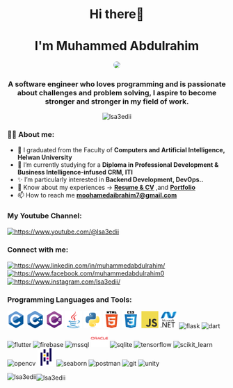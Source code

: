 <h1 align="center">Hi there👋</h1>
<h1 align="center">I'm Muhammed Abdulrahim</h1>

<p align="center"><img style="border-radius: 25px;"
        src="https://media3.giphy.com/media/v1.Y2lkPTc5MGI3NjExZmF3cmNpbTgyMHh1eGRyeHlsM3ZpbjV3YjF3Mno3MDFnbzNzMnVwbSZlcD12MV9pbnRlcm5hbF9naWZfYnlfaWQmY3Q9Zw/jtXRDVzaCPXSynUz7h/giphy.webp" />
</p>

<h3 align="center">A software engineer who loves programming and is passionate about challenges and problem solving, I aspire to become stronger and stronger in my field of work.</h3>

<p align="center"> <img src="https://komarev.com/ghpvc/?username=lsa3edii&label=Profile%20views&color=0e75b6&style=flat" alt="lsa3edii" /> </p>

<h3 align="left">👨‍💻 About me:</h3>

- 🔭 I graduated from the Faculty of **Computers and Artificial Intelligence, Helwan University**
- 🌱 I’m currently studying for a **Diploma in Professional Development & Business Intelligence-infused CRM, ITI**
- ✨ I’m particularly interested in **Backend Development, DevOps..**
- 📄 Know about my experiences → <a
    href="https://drive.google.com/file/d/12degronlHe3kjl8VFUnDA6-J-P422sw6/view?usp=drive_link"
    target="_blank"><strong>Resume & CV</strong></a> ,and <a href="https://lsa3edii.github.io/Portfolio"
    target="_blank"><strong>Portfolio</strong></a>
- 📫 How to reach me **moohamedaibrahim7@gmail.com**

<h3 align="left">My Youtube Channel:</h3>
<a href="https://www.youtube.com/@lsa3edii" target="blank"><img align="center"
        src="https://raw.githubusercontent.com/rahuldkjain/github-profile-readme-generator/master/src/images/icons/Social/youtube.svg"
        alt="https://www.youtube.com/@lsa3edii" height="30" width="40" />
</a>

<h3 align="left">Connect with me:</h3>
<p align="left">
    <a href="https://www.linkedin.com/in/muhammedabdulrahim/" target="blank"><img align="center"
            src="https://raw.githubusercontent.com/rahuldkjain/github-profile-readme-generator/master/src/images/icons/Social/linked-in-alt.svg"
            alt="https://www.linkedin.com/in/muhammedabdulrahim/" height="30" width="40" />
    </a>
    <a href="https://www.facebook.com/muhammedabdulrahim0" target="blank"><img align="center"
            src="https://raw.githubusercontent.com/rahuldkjain/github-profile-readme-generator/master/src/images/icons/Social/facebook.svg"
            alt="https://www.facebook.com/muhammedabdulrahim0" height="30" width="40" />
    </a>
    <a href="https://www.instagram.com/lsa3edii/" target="blank"><img align="center"
            src="https://raw.githubusercontent.com/rahuldkjain/github-profile-readme-generator/master/src/images/icons/Social/instagram.svg"
            alt="https://www.instagram.com/lsa3edii/" height="30" width="40" />
    </a>
</p>

<h3 align="left">Programming Languages and Tools:</h3>
<p align="left">
    <img src="https://raw.githubusercontent.com/devicons/devicon/master/icons/c/c-original.svg" alt="c" width="40" height="40" />
    <img src="https://raw.githubusercontent.com/devicons/devicon/master/icons/cplusplus/cplusplus-original.svg" alt="cplusplus" width="40" height="40" />
    <img src="https://raw.githubusercontent.com/devicons/devicon/master/icons/csharp/csharp-original.svg" alt="csharp" width="40" height="40" />
    <img src="https://raw.githubusercontent.com/devicons/devicon/master/icons/java/java-original.svg" alt="java" width="40" height="40" />
    <img src="https://raw.githubusercontent.com/devicons/devicon/master/icons/python/python-original.svg" alt="python" width="40" height="40" />
    <img src="https://raw.githubusercontent.com/devicons/devicon/master/icons/html5/html5-original-wordmark.svg" alt="html5" width="40" height="40" />
    <img src="https://raw.githubusercontent.com/devicons/devicon/master/icons/css3/css3-original-wordmark.svg" alt="css3" width="40" height="40" />
    <img src="https://raw.githubusercontent.com/devicons/devicon/master/icons/javascript/javascript-original.svg" alt="javascript" width="40" height="40" />
    <img src="https://raw.githubusercontent.com/devicons/devicon/master/icons/dot-net/dot-net-original-wordmark.svg" alt="dotnet" width="40" height="40" />
    <img src="https://www.vectorlogo.zone/logos/pocoo_flask/pocoo_flask-icon.svg" alt="flask" width="40" height="40" />
    <img src="https://www.vectorlogo.zone/logos/dartlang/dartlang-icon.svg" alt="dart" width="40" height="40" />
    <img src="https://www.vectorlogo.zone/logos/flutterio/flutterio-icon.svg" alt="flutter" width="40" height="40" />
    <img src="https://www.vectorlogo.zone/logos/firebase/firebase-icon.svg" alt="firebase" width="40" height="40" />
    <img src="https://www.svgrepo.com/show/303229/microsoft-sql-server-logo.svg" alt="mssql" width="40" height="40" />
    <img src="https://raw.githubusercontent.com/devicons/devicon/master/icons/oracle/oracle-original.svg" alt="oracle" width="40" height="40" />
    <img src="https://www.vectorlogo.zone/logos/sqlite/sqlite-icon.svg" alt="sqlite" width="40" height="40" />
    <img src="https://www.vectorlogo.zone/logos/tensorflow/tensorflow-icon.svg" alt="tensorflow" width="40" height="40" />
    <img src="https://upload.wikimedia.org/wikipedia/commons/0/05/Scikit_learn_logo_small.svg" alt="scikit_learn" width="40" height="40" />
    <img src="https://www.vectorlogo.zone/logos/opencv/opencv-icon.svg" alt="opencv" width="40" height="40" />
    <img src="https://raw.githubusercontent.com/devicons/devicon/2ae2a900d2f041da66e950e4d48052658d850630/icons/pandas/pandas-original.svg" alt="pandas" width="40" height="40" />
    <img src="https://seaborn.pydata.org/_images/logo-mark-lightbg.svg" alt="seaborn" width="40" height="40" />
    <img src="https://www.vectorlogo.zone/logos/getpostman/getpostman-icon.svg" alt="postman" width="40" height="40" />
    <img src="https://www.vectorlogo.zone/logos/git-scm/git-scm-icon.svg" alt="git" width="40" height="40" />
    <img src="https://www.vectorlogo.zone/logos/unity3d/unity3d-icon.svg" alt="unity" width="40" height="40" />
</p>

<img align="left" src="https://github-readme-streak-stats.herokuapp.com/?user=lsa3edii&theme=dark" alt="lsa3edii" height="180px" />

<img align="center"
    src="https://github-readme-stats.vercel.app/api/top-langs?username=lsa3edii&show_icons=true&locale=en&layout=compact&theme=dark"
    alt="lsa3edii" height="180px" />
